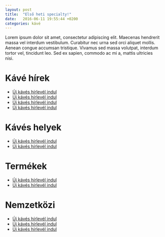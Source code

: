 ```yaml
---
layout: post
title:  "Első heti specialty!"
date:   2016-06-11 19:55:44 +0200
categories: kávé
---
```


Lorem ipsum dolor sit amet, consectetur adipiscing elit. Maecenas hendrerit massa vel interdum vestibulum. Curabitur nec urna sed orci aliquet mollis. Aenean congue accumsan tristique. Vivamus sed massa volutpat, interdum tortor vel, tincidunt leo. Sed ex sapien, commodo ac mi a, mattis ultricies nisi.

# Kávé hírek

- [Új kávés hírlevél indul][specialty]
- [Új kávés hírlevél indul][specialty]
- [Új kávés hírlevél indul][specialty]
- [Új kávés hírlevél indul][specialty]

# Kávés helyek

- [Új kávés hírlevél indul][specialty]
- [Új kávés hírlevél indul][specialty]

# Termékek

- [Új kávés hírlevél indul][specialty]
- [Új kávés hírlevél indul][specialty]

# Nemzetközi

- [Új kávés hírlevél indul][specialty]
- [Új kávés hírlevél indul][specialty]
- [Új kávés hírlevél indul][specialty]

[specialty]: https://specialty.hu "Specialty hírlevél"
